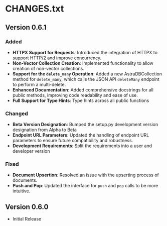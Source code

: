 # CHANGES.txt

## Version 0.6.1

### Added

- **HTTPX Support for Requests**: Introduced the integration of HTTPX to support HTTP/2 and improve concurrency.
- **Non-Vector Collection Creation**: Implemented functionality to allow creation of non-vector collections.
- **Support for the `delete_many` Operation**: Added a new AstraDBCollection method for `delete_many`, which calls the JSON API `deleteMany` endpoint to perform a multi-delete.
- **Enhanced Documentation**: Added comprehensive docstrings for all public methods, improving code readability and ease of use.
- **Full Support for Type Hints**: Type hints across all public functions

### Changed

- **Beta Version Designation**: Bumped the setup.py development version designation from Alpha to Beta
- **Endpoint URL Parameters**: Updated the handling of endpoint URL parameters to ensure future compatibility and robustness.
- **Development Requirements**: Split the requirements into a user and developer version

### Fixed

- **Document Upsertion**: Resolved an issue with the upserting process of documents.
- **Push and Pop**: Updated the interface for `push` and `pop` calls to be more intuitive.

## Version 0.6.0

- Initial Release
